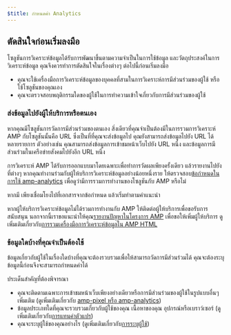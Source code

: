 ```yaml
---
$title: กำหนดค่า Analytics
---
```


## ตัดสินใจก่อนเริ่มลงมือ

โซลูชันการวิเคราะห์ข้อมูลได้รับการพัฒนาขึ้นตามความจำเป็นในการใช้ข้อมูล
และวัตถุประสงค์ในการวิเคราะห์ข้อมูล คุณจึงควรทำการตัดสินใจในเรื่องต่างๆ ต่อไปนี้ก่อนเริ่มลงมือ

* คุณจะใช้เครื่องมือการวิเคราะห์ข้อมูลของบุคคลที่สามในการวิเคราะห์การมีส่วนร่วมของผู้ใช้
หรือใช้โซลูชันของคุณเอง
* คุณจะตรวจสอบพฤติกรรมใดของผู้ใช้ในการทำความเข้าใจเกี่ยวกับการมีส่วนร่วมของผู้ใช้

### ส่งข้อมูลไปยังผู้ให้บริการหรือตนเอง

หากคุณมีโซลูชันการวัดการมีส่วนร่วมของตนเอง
สิ่งเดียวที่คุณจำเป็นต้องมีในการรวมการวิเคราะห์ AMP กับโซลูชันนั้นคือ URL
ซึ่งเป็นที่ที่คุณจะส่งข้อมูลไป
คุณยังสามารถส่งข้อมูลไปยัง URL ได้หลายรายการ
ตัวอย่างเช่น คุณสามารถส่งข้อมูลการเข้าชมหน้าเว็บไปยัง URL หนึ่ง
และข้อมูลการมีส่วนร่วมในเครือข่ายสังคมไปยังอีก URL หนึ่ง

การวิเคราะห์ AMP ได้รับการออกแบบมาโดยเฉพาะเพื่อทำการวัดผลเพียงครั้งเดียว แล้วรายงานไปยังที่ต่างๆ
หากคุณทำงานร่วมกับผู้ให้บริการวิเคราะห์ข้อมูลอย่างน้อยหนึ่งราย
ให้ตรวจสอบ[ข้อกำหนดในการใช้ amp-analytics](/docs/reference/extended/amp-analytics.html)
เพื่อดูว่ามีการรวมการทำงานของโซลูชันกับ AMP หรือไม่

หากมี เพียงเชื่อมโยงไปที่เอกสารจากข้อกำหนด
แล้วเริ่มทำตามคำแนะนำ

หากผู้ให้บริการวิเคราะห์ข้อมูลไม่ได้รวมการทำงานกับ AMP
ให้ติดต่อผู้ให้บริการเพื่อขอรับการสนับสนุน
นอกจากนี้เราขอแนะนำให้คุณ[รายงานปัญหาในโครงการ AMP](https://github.com/ampproject/amphtml/issues/new)
เพื่อขอให้เพิ่มผู้ให้บริการ
ดูเพิ่มเติมเกี่ยวกับ[การรวมเครื่องมือการวิเคราะห์ข้อมูลใน AMP HTML](https://github.com/ampproject/amphtml/blob/master/extensions/amp-analytics/integrating-analytics.md)


### ข้อมูลใดบ้างที่คุณจำเป็นต้องใช้

ข้อมูลเกี่ยวกับผู้ใช้ในเรื่องใดบ้างที่คุณจะต้องรวบรวมเพื่อให้สามารถวัดการมีส่วนร่วมได้
คุณจะต้องระบุข้อมูลนี้ก่อนจึงจะสามารถกำหนดค่าได้

ประเด็นสำคัญที่ต้องพิจารณา

* คุณจะติดตามเฉพาะการเข้าชมหน้าเว็บเพียงอย่างเดียวหรือการมีส่วนร่วมของผู้ใช้ในรูปแบบอื่นๆ เพิ่มเติม
(ดูเพิ่มเติมเกี่ยวกับ [amp-pixel หรือ amp-analytics](/docs/guides/analytics/analytics_basics.html#use-amp-pixel-or-amp-analytics))
* ข้อมูลประเภทใดที่คุณจะรวบรวมเกี่ยวกับผู้ใช้ของคุณ เนื้อหาของคุณ
อุปกรณ์หรือเบราว์เซอร์ (ดูเพิ่มเติมเกี่ยวกับ[การแทนค่าตัวแปร](/docs/guides/analytics/analytics_basics.html#variable-substition))
* คุณจะระบุผู้ใช้ของคุณอย่างไร (ดูเพิ่มเติมเกี่ยวกับ[การระบุผู้ใช้](/docs/guides/analytics/analytics_basics.html#user-identification))
